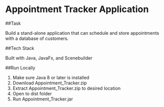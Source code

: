 # Appointment Tracker Application

##Task

Build a stand-alone application that can schedule and store appointments with a database of customers.

##Tech Stack

Built with Java, JavaFx, and Scenebuilder

##Run Locally
1. Make sure Java 8 or later is installed
2. Download Appointment_Tracker.zip
3. Extract Appointment_Tracker.zip to desired location
4. Open to dist folder
5. Run Appointment_Tracker.jar

